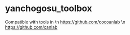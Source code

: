 # yanchogosu_toolbox
Compatible with tools in \n
https://github.com/cocoanlab \n 
https://github.com/canlab

